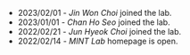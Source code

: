 * 2023/02/01 - _Jin Won Choi_ joined the lab.
* 2023/01/01 - _Chan Ho Seo_ joined the lab.
* 2022/02/21 - _Jun Hyeok Choi_ joined the lab.
* 2022/02/14 - _MINT Lab_ homepage is open.